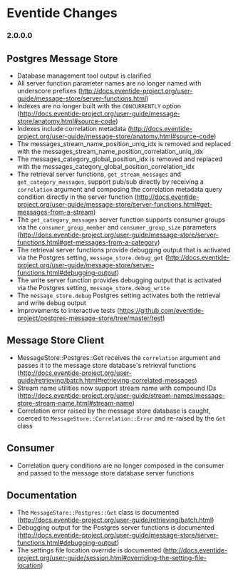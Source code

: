 # Eventide Changes

### 2.0.0.0

## Postgres Message Store

- Database management tool output is clarified
- All server function parameter names are no longer named with underscore prefixes (http://docs.eventide-project.org/user-guide/message-store/server-functions.html)
- Indexes are no longer built with the `CONCURRENTLY` option (http://docs.eventide-project.org/user-guide/message-store/anatomy.html#source-code)
- Indexes include correlation metadata (http://docs.eventide-project.org/user-guide/message-store/anatomy.html#source-code)
- The messages_stream_name_position_uniq_idx is removed and replaced with the messages_stream_name_position_correlation_uniq_idx
- The messages_category_global_position_idx is removed and replaced with the messages_category_global_position_correlation_idx
- The retrieval server functions, `get_stream_messages` and `get_category_messages`, support pub/sub directly by receiving a `correlation` argument and composing the correlation metadata query condition directly in the server function (http://docs.eventide-project.org/user-guide/message-store/server-functions.html#get-messages-from-a-stream)
- The `get_category_messages` server function supports consumer groups via the `consumer_group_member` and `consumer_group_size` parameters (http://docs.eventide-project.org/user-guide/message-store/server-functions.html#get-messages-from-a-category)
- The retrieval server functions provide debugging output that is activated via the Postgres setting, `message_store.debug_get` (http://docs.eventide-project.org/user-guide/message-store/server-functions.html#debugging-output)
- The write server function provides debugging output that is activated via the Postgres setting, `message_store.debug_write`
- The `message_store.debug` Postgres setting activates both the retrieval and write debug output
- Improvements to interactive tests (https://github.com/eventide-project/postgres-message-store/tree/master/test)

## Message Store Client

- MessageStore::Postgres::Get receives the `correlation` argument and passes it to the message store database's retrieval functions (http://docs.eventide-project.org/user-guide/retrieving/batch.html#retrieving-correlated-messages)
- Stream name utilities now support stream name with compound IDs (http://docs.eventide-project.org/user-guide/stream-names/message-store-stream-name.html#stream-name)
- Correlation error raised by the message store database is caught, coerced to `MessageStore::Correlation::Error` and re-raised by the `Get` class

## Consumer

- Correlation query conditions are no longer composed in the consumer and passed to the message store database server functions

## Documentation

- The `MessageStore::Postgres::Get` class is documented (http://docs.eventide-project.org/user-guide/retrieving/batch.html)
- Debugging output for the Postgres server functions is documented (http://docs.eventide-project.org/user-guide/message-store/server-functions.html#debugging-output)
- The settings file location override is documented (http://docs.eventide-project.org/user-guide/session.html#overriding-the-setting-file-location)
